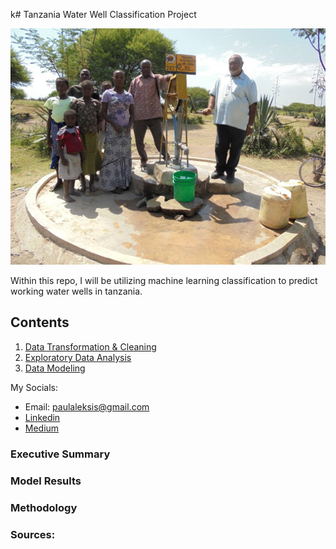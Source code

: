 k# Tanzania Water Well Classification Project

![Tanzania](./Images/tanzania-water-well.jpg)

Within this repo, I will be utilizing machine learning classification to
predict working water wells in tanzania.


## Contents

1. [Data Transformation & Cleaning](https://github.com/PaulWill92/tanzania-water/blob/main/Notebooks/1-Data_Cleaning.ipynb)
2. [Exploratory Data Analysis]()
3. [Data Modeling]()

My Socials:

- Email: paulaleksis@gmail.com
- [Linkedin](https://www.linkedin.com/in/paul-aleksis-406776199/)
- [Medium](https://paulaleksis.medium.com/)

### Executive Summary 


### Model Results


### Methodology

### Sources:

